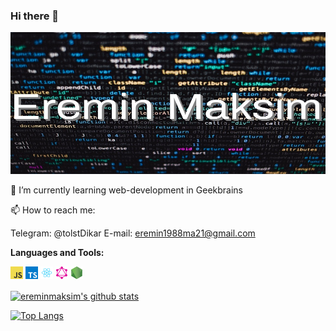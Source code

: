 ### Hi there 👋


![Header](https://github.com/ereminmaksim/ereminmaksim/blob/main/header/maksim_header.jpg)

🌱 I’m currently learning web-development in Geekbrains

📫 How to reach me:

Telegram: @tolstDikar
E-mail: eremin1988ma21@gmail.com


**Languages and Tools:**  

<code><img height="20" src="https://raw.githubusercontent.com/github/explore/80688e429a7d4ef2fca1e82350fe8e3517d3494d/topics/javascript/javascript.png"></code>
<code><img height="20" src="https://raw.githubusercontent.com/github/explore/80688e429a7d4ef2fca1e82350fe8e3517d3494d/topics/typescript/typescript.png"></code>
<code><img height="20" src="https://raw.githubusercontent.com/github/explore/80688e429a7d4ef2fca1e82350fe8e3517d3494d/topics/react/react.png"></code>
<code><img height="20" src="https://raw.githubusercontent.com/github/explore/5c058a388828bb5fde0bcafd4bc867b5bb3f26f3/topics/graphql/graphql.png"></code>
<code><img height="20" src="https://raw.githubusercontent.com/github/explore/80688e429a7d4ef2fca1e82350fe8e3517d3494d/topics/nodejs/nodejs.png"></code>  




<a href="https://github.com/ereminmaksim/github-readme-stats">

<img align="center" src="https://github-readme-stats.anuraghazra1.vercel.app/api?username=ereminmaksim&show_icons=true&include_all_commits=true&theme=radical"      
alt="ereminmaksim's github stats" />

[![Top Langs](https://github-readme-stats.vercel.app/api/top-langs/?username=ereminmaksim&layout=compact)](https://github.com/ereminmaksim/github-readme-stats)
  
  
  
  
  
  
  
  
  
  
  
  
